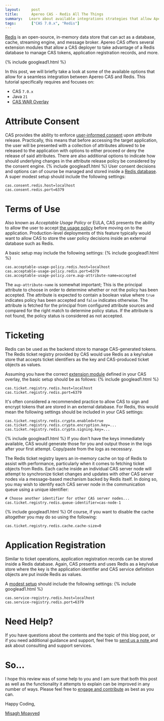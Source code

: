 ```yaml
---
layout:     post
title:      Apereo CAS - Redis All The Things
summary:   Learn about available integrations strategies that allow Apereo CAS to use Redis behind the scenes to manage application registration records, tokens, consent decisions, terms of use policies, etc.
tags:       ["CAS 7.0.x", "Redis"]
---
```


[Redis](https://redis.io) is an open-source, in-memory data store that can act as a database, cache, streaming engine, and message broker. Apereo CAS offers several extension modules that allow a CAS deployer to take advantage of a Redis database to manage CAS tokens, application registration records, and more. 

{% include googlead1.html %}

In this post, we will briefly take a look at some of the available options that allow for a seamless integration between Apereo CAS and Redis. This tutorial specifically requires and focuses on:

- CAS `7.0.x`
- Java `21`
- [CAS WAR Overlay](https://github.com/apereo/cas-overlay-template)

# Attribute Consent

CAS provides the ability to enforce [user-informed consent](https://apereo.github.io/cas/development/integration/Attribute-Release-Consent.html) upon attribute release. Practically, this means that before accessing the target application, the user will be presented with a collection of attributes allowed to be released to the application with options to either proceed or deny the release of said attributes. There are also additional options to indicate how should underlying changes in the attribute release policy be considered by the consent engine.
{% include googlead1.html %}
User consent decisions and options can of course be managed and stored inside a [Redis database](https://apereo.github.io/cas/development/integration/Attribute-Release-Consent-Storage-Redis.html). A super modest setup should include the following settings:

```properties
cas.consent.redis.host=localhost
cas.consent.redis.port=6379
```

# Terms of Use

Also known as *Acceptable Usage Policy* or EULA, CAS presents the ability to allow the user to accept [the usage policy](https://apereo.github.io/cas/development/webflow/Webflow-Customization-AUP.html) before moving on to the application. Production-level deployments of this feature typically would want to allow CAS to store the user policy decisions inside an external database such as Redis.

A basic setup may include the following settings:
{% include googlead1.html %}
```properties
cas.acceptable-usage-policy.redis.host=localhost
cas.acceptable-usage-policy.redis.port=6379
cas.acceptable-usage-policy.core.aup-attribute-name=accepted
```

The `aup-attribute-name` is somewhat important; This is the principal attribute to choose in order to determine whether or not the policy has been accepted. The attribute is expected to contain a boolean value where `true` indicates policy has been accepted and `false` indicates otherwise. The attribute is fetched for the principal from configured attribute sources and compared for the right match to determine policy status. If the attribute is not found, the policy status is considered as not accepted.

# Ticketing

Redis can be used as the backend store to manage CAS-generated tokens. The Redis ticket registry provided by CAS would use Redis as a key/value store that accepts ticket identifiers as the key and CAS-produced ticket objects as values. 

Assuming you have the correct [extension module](https://apereo.github.io/cas/development/ticketing/Redis-Ticket-Registry.html) defined in your CAS overlay, the basic setup should be as follows:
{% include googlead1.html %}
```properties
cas.ticket.registry.redis.host=localhost
cas.ticket.registry.redis.port=6379
```

It's often considered a recommended practice to allow CAS to sign and encrypt tokens that are stored in an external database. For Redis, this would mean the following settings should be included in your CAS settings:

```properties
cas.ticket.registry.redis.crypto.enabled=true
cas.ticket.registry.redis.crypto.encryption.key=...
cas.ticket.registry.redis.crypto.signing.key=...
```
{% include googlead1.html %}
If you don't have the keys immediately available, CAS would generate those for you and output those in the logs after your first attempt. Copy/paste from the logs as necessary.

The Redis ticket registry layers an in-memory cache on top of Redis to assist with performance, particularly when it comes to fetching ticket objects from Redis. Each cache inside an individual CAS server node will attempt to synchronize ticket changes and updates with other CAS server nodes via a message-based mechanism backed by Redis itself. In doing so, you may wish to identify each CAS server node in the communication queue using a unique identifier:

```properties
# Choose another identifier for other CAS server nodes...
cas.ticket.registry.redis.queue-identifier=cas-node-1
```
{% include googlead1.html %}
Of course, if you want to disable the cache altogether you may do so using the following:

```properties
cas.ticket.registry.redis.cache.cache-size=0
```

# Application Registration

Similar to ticket operations, application registration records can be stored inside a Redis database. Again, CAS presents and uses Redis as a key/value store where the key is the application identifier and CAS service definition objects are put inside Redis as values. 

A [modest setup](https://apereo.github.io/cas/development/services/Redis-Service-Management.html) should include the following settings:
{% include googlead1.html %}
```properties
cas.service-registry.redis.host=localhost
cas.service-registry.redis.port=6379
```

# Need Help?

If you have questions about the contents and the topic of this blog post, or if you need additional guidance and support, feel free to [send us a note ](/#contact-section-header) and ask about consulting and support services.

# So...

I hope this review was of some help to you and I am sure that both this post as well as the functionality it attempts to explain can be improved in any number of ways. Please feel free to [engage and contribute][contribguide] as best as you can.

Happy Coding,

[Misagh Moayyed](https://fawnoos.com)

[contribguide]: https://apereo.github.io/cas/developer/Contributor-Guidelines.html